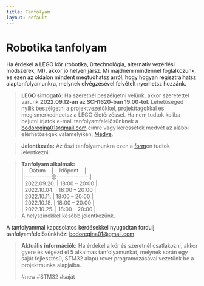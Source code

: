 ```yaml
---
title: Tanfolyam
layout: default
---
```


# Robotika tanfolyam

Ha érdekel a LEGO kör (robotika, űrtechnológia, alternatív vezérlési módszerek, MI), akkor jó helyen jársz. Mi majdnem mindennel foglalkozunk, és ezen az oldalon mindent megtudhatsz arról, hogy hogyan regisztrálhatsz alaptanfolyamunkra, melynek elvégzésével felvételt nyerhetsz hozzánk.

 > **LEGO simogató:**
 Ha szeretnél beszélgetni velünk, akkor szeretettel várunk **2022.09.12-án az SCH1620-ban 19.00-tól**. Lehetőséged nyílik beszélgetni a projektvezetőkkel, projekttagokkal és megismerkedheetsz a LEGO életérzéssel. Ha nem tudtok koliba bejutni írjatok e-mail tanfolyamfelelősünknek a [bodoregina01@gmail.com](mailto:bodoregina01@gmail.com) címre vagy keressétek medvét az alábbi elérhetőségek valamelyikén, [Medve](https://pek.sch.bme.hu/profiles/Mikl%C3%B3s).

> **Jelentkezés:**
Az őszi tanfolyamunkra ezen a [form](https://forms.gle/N99xgd7HMCohrUJGA)on tudtok jelentkezni.

> **Tanfolyam alkalmak:**   
> |    Dátum    |    Időpont    |   
> |:-----------:|:-------------:|   
> | 2022.09.20. | 18:00 – 20:00 |   
> | 2022.10.04. | 18:00 – 20:00 |      
> | 2022.10.11. | 18:00 – 20:00 |    
> | 2022.10.18. | 18:00 – 20:00 |   
> | 2022.10.25. | 18:00 – 20:00 |   
 A helyszínekkel később jelentkezünk.

A tanfolyammal kapcsolatos kérdésekkel nyugodtan fordulj tanfolyamfelelősünkhöz: 
[bodoregina01@gmail.com](mailto:bodoregina01@gmail.com)

> **Aktuális információk:**
> Ha érdekel a kör és szeretnél csatlakozni,
akkor gyere és végezd el 5 alkalmas
tanfolyamunkat, melynek során egy saját fejlesztésű,
STM32 alapú rover programozásával
vezetünk be a projektmunka alapjaiba.
>
> #new #STM32 #saját
> 
